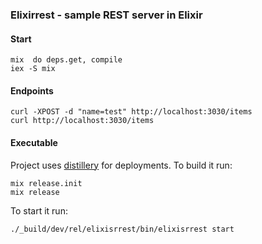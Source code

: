 ### Elixirrest - sample REST server in Elixir

#### Start

```
mix  do deps.get, compile
iex -S mix
```

#### Endpoints

```
curl -XPOST -d "name=test" http://localhost:3030/items
curl http://localhost:3030/items
```

#### Executable

Project uses [distillery](https://hex.pm/packages/distillery) for deployments. To build it run:

```
mix release.init
mix release
```

To start it run:

```
./_build/dev/rel/elixisrrest/bin/elixisrrest start
```
